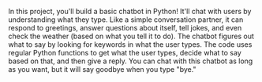 In this project, you'll build a basic chatbot in Python! It'll chat with users by understanding what they type. Like a simple conversation partner, it can respond to greetings, answer questions about itself, tell jokes, and even check the weather (based on what you tell it to do). The chatbot figures out what to say by looking for keywords in what the user types. The code uses regular Python functions to get what the user types, decide what to say based on that, and then give a reply. You can chat with this chatbot as long as you want, but it will say goodbye when you type "bye."  